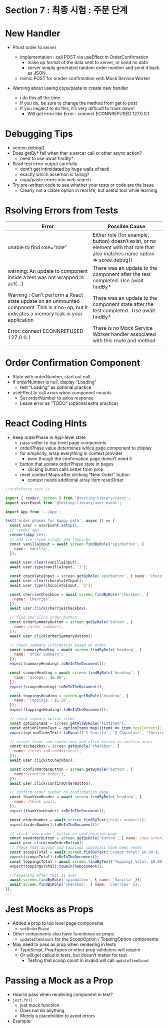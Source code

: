 # Section 7 : 최종 시험 : 주문 단계
# New Handler

- Phost order to server

  - implementation : call POST via useEffect in OrderConfirmation
    - make up format of the data sent to server, or send no data
    - server simply generated random order number and send it back as JSON
  - mimic POST for oreder confirmation with Mock Service Worker

- Warning about useing copy/paste to create new handler
  - i do this all the time
  - If you do, be sure to change the method from get to post
  - If you neglect to do this, it’s very difficult to track down!
    - Will get error like Error : connect ECONNREFUSED 127.0.0.1

# Debugging Tips

- screen.debug()
- Does getBy\* fail when ther a sercer call or other async action?
  - need to use await findBy\*
- Read test error output carefully
  - dont’t get intimidated by huge walls of text!
  - exactly which assertion is failing?
  - copy/paste errors into web search
- Try pre-written code to see whether your tests or code are the issue
  - Clearly not a ciable option in real life, but useful tool while learning

# Rsolving Errors from Tests

| Error                                                                                                                                       | Possible Cause                                                                                                              |
| ------------------------------------------------------------------------------------------------------------------------------------------- | --------------------------------------------------------------------------------------------------------------------------- |
| unable to find role=”role”                                                                                                                  | Either role (for example, button) doesn’t exist, or no element with that role that also matches name option ⇒ scree.debug() |
| warning: An update to component inside a test was not wrapped in act(…)                                                                     | There was an update to the component after the test completed. Use await findBy\*                                           |
| Warning : Can’t perform a React state update on an unmounted component. This is a no-op, but it indicates a memory leak in your application | There was an update to the component state after the test completed . Use await findBy\*                                    |
| Error: connect ECONNREFUSED 127.0.0.1                                                                                                       | There is no Mock Service Worker handler associated with this route and method                                               |

# Order Confirmation Component

- State with orderNumber, start out null
- If orderNumber is null, display “Loading”
  - test “Loading” as optional practice
- useEffect to call axios when component mounts
  - Set orderNumber to axios response
  - Leave error as “TODO” (optional extra practice)

# React Coding Hints

- Keep orderPhase in App-level state
  - pass setter to top-level page components
  - orderPhase value determines whice page component to display
  - for simplicity, wrap everything in context provider
    - even though the confirmation page doesn’t need it
  - button that update orderPhase state in pages
    - clicking button calls setter from prop
  - reset context Maps after clicking “New Order” button
    - context needs additional array item resetOrder

```jsx
//orderParse.test.js

import { render, screen } from '@testing-library/react';
import userEvent from '@testing-library/user-event';

import App from '../App';

test('order phases for happy path', async () => {
  const user = userEvent.setup();
  // render app
  render(<App />);
  // add ice cream scoops and toppings
  const vanillaInput = await screen.findByRole('spinbutton', {
    name: 'Vanilla',
  });

  await user.clear(vanillaInput);
  await user.type(vanillaInput, '1');

  const chocolateInput = screen.getByRole('spinbutton', { name: 'Chocolate' });
  await user.clear(chocolateInput);
  await user.type(chocolateInput, '2');

  const cherriesCheckbox = await screen.findByRole('checkbox', {
    name: 'Cherries',
  });
  await user.click(cherriesCheckbox);

  // find and click order button
  const orderSummaryButton = screen.getByRole('button', {
    name: /order sundae/i,
  });
  await user.click(orderSummaryButton);

  // check summary information based on order
  const summaryHeading = await screen.findByRole('heading', {
    name: 'Order Summary',
  });
  expect(summaryHeading).toBeInTheDocument();

  const scoopsHeading = await screen.findByRole('heading', {
    name: 'Scoops : $6.00',
  });
  expect(scoopsHeading).toBeInTheDocument();

  const toppingsHeading = screen.getByRole('heading', {
    name: 'Toppings : $1.50',
  });
  expect(toppingsHeading).toBeInTheDocument();

  // check summary option items
  const optionItems = screen.getAllByRole('listitem');
  const optionItemsText = optionItems.map((item) => item.textContent);
  expect(optionItemsText).toEqual(['1 Vanilla', '2 Chocolate', 'Cherries']);

  // accept terms and conditions and click button to confirm order
  const tcCheckbox = screen.getByRole('checkbox', {
    name: /terms and conditions/i,
  });
  await user.click(tcCheckbox);

  const confirmOrderButton = screen.getByRole('button', {
    name: /confirm order/i,
  });
  await user.click(confirmOrderButton);

  // confirm order number on confirmation page
  const thankYouHeader = await screen.findByRole('heading', {
    name: /thank you/i,
  });
  expect(thankYouHeader).toBeInTheDocument();

  const orderNumber = await screen.findByText(/order number/i);
  expect(orderNumber).toBeInTheDocument();

  // click 'new order' button on confirmation page
  const newOrderButton = screen.getByRole('button', { name: /new order/i });
  await user.click(newOrderButton);
  // check that scoops and toppings subtotals have been reset
  const scoopsTotal = await screen.findByText('Scoops total: $0.00');
  expect(scoopsTotal).toBeInTheDocument();
  const toppingsTotal = await screen.findByText('Toppings total: $0.00');
  expect(toppingsTotal).toBeInTheDocument();

  //happening after test is over
  await screen.findByRole('spinbutton', { name: 'Vanilla' });
  await screen.findByRole('checkbox', { name: 'Cherries' });
});
```

# Jest Mocks as Props

- Added a prop to top level page components
  - `setOrderPhase`
- Other components also have functionas as props
  - `updateItemCount` for the ScoopOption / ToppingOption components
- May need to pass as prop when rendering in tests
  - TypeScript, PropTypes or other prop validators will require
  - Or will get called in tests, but doesn’t matter for test
    - Testing that scoop count in invalid will call `updateItemCount`

# Passing a Mock as a Prop

- How to pass when rendering component in test?
- `jest.fn()`
  - jest mock functiion
  - Does not do anything
  - Merely a placeholder to avoid errors
- Example:
